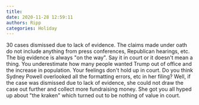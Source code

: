 ```yaml
---
title: 
date: 2020-11-28 12:59:11
authors: Ripp
categories: Holiday
---
```


 30  cases dismissed due to lack of evidence. The claims made under oath do not include anything from press conferences, Republican hearings, etc.  The big evidence is always "on the way". Say it in court or it doesn't mean a thing.  You underestimate how many people wanted Trump out of office and the increase in population. Your feelings don't hold up in court. Do you think Sydney Powell overlooked all the formatting errors, etc in her filing?  Well, if the case was dismissed due to lack of evidence, she could not draw the case out further and collect more fundraising money. She got you all hyped up about "the kraken" which turned out to be nothing of value in court.